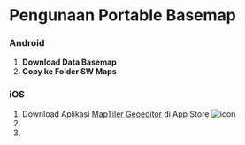 # Pengunaan Portable Basemap

### Android
1. **Download Data Basemap**
1. **Copy ke Folder SW Maps**


### iOS
1. Download Aplikasi [MapTiler Geoeditor](https://itunes.apple.com/mz/app/maptiler-geoeditor/id1168561747#?platform=iphone) di App Store ![icon](https://is5-ssl.mzstatic.com/image/thumb/Purple128/v4/d2/31/82/d2318237-5d65-84d0-82ff-ad2d2314957e/mzl.rlcldwkz.jpg/246x0w.jpg)
2.
3. 
